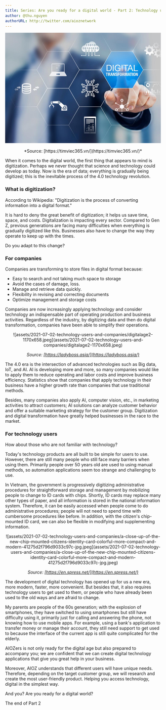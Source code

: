 ```yaml
---
title: Series: Are you ready for a digital world - Part 2: Technology users and Companies
author: @thu.nguyen
authorURL: http://twitter.com/aioznetwork
---
```

![assets/2021-07-02-technology-users-and-companies/digital-transformation-la-gi.jpeg](assets/2021-07-02-technology-users-and-companies/digital-transformation-la-gi.jpeg)
<!--truncate-->

<center>
*Source: [https://timviec365.vn/](https://timviec365.vn/)*
</center>

When it comes to the digital world, the first thing that appears to mind is digitization. Perhaps we never thought that science and technology could develop as today. Now is the era of data; everything is gradually being digitized; this is the inevitable process of the 4.0 technology revolution.

### What is digitization?

 According to Wikipedia: "Digitization is the process of converting information into a digital format."

It is hard to deny the great benefit of digitization; it helps us save time, space, and costs. Digitalization is impacting every sector. Compared to Gen Z, previous generations are facing many difficulties when everything is gradually digitized like this. Businesses also have to change the way they operate to keep up with the times.

Do you adapt to this change?

### For companies

Companies are transforming to store files in digital format because:

- Easy to search and not taking much space to storage
- Avoid the cases of damage, loss.
- Manage and retrieve data quickly.
- Flexibility in revising and correcting documents
- Optimize management and storage costs

Companies are now increasingly applying technology and consider technology an indispensable part of operating production and business activities. Regardless of the industry, by digitizing data and then do digital transformation, companies have been able to simplify their operations.

<center>
![assets/2021-07-02-technology-users-and-companies/digitalage2-1170x658.jpeg](assets/2021-07-02-technology-users-and-companies/digitalage2-1170x658.jpeg)

*Source: [https://ladyboss.asia/](https://ladyboss.asia/)*
</center>

The 4.0 era is the intersection of advanced technologies such as Big data, IoT, and AI. AI is developing more and more, so many companies would like to apply them to reduce operating and labor costs and improve business efficiency. Statistics show that companies that apply technology in their business have a higher growth rate than companies that use traditional methods.

Besides, many companies also apply AI, computer vision, etc., in marketing activities to attract customers; AI solutions can analyze customer behavior and offer a suitable marketing strategy for the customer group. Digitization and digital transformation have greatly helped businesses in the race to the market.

### For technology users

How about those who are not familiar with technology?

Today's technology products are all built to be simple for users to use. However, there are still many people who still face many barriers when using them. Primarily people over 50 years old are used to using manual methods, so automation applications seem too strange and challenging to use.

In Vietnam, the government is progressively digitizing administrative procedures for straightforward storage and management by mobilizing people to change to ID cards with chips. Shortly, ID cards may replace many other types of paper, and all information is stored in the national information system. Therefore, it can be easily accessed when people come to do administrative procedures; people will not need to spend time with cumbersome procedures like before. In addition, with the citizen's chip-mounted ID card, we can also be flexible in modifying and supplementing information.

<center>
![assets/2021-07-02-technology-users-and-companies/a-close-up-of-the-new-chip-mounted-citizens-identity-card-colorful-more-compact-and-modern-41275d2f796d9033c97c-jpg.jpeg](assets/2021-07-02-technology-users-and-companies/a-close-up-of-the-new-chip-mounted-citizens-identity-card-colorful-more-compact-and-modern-41275d2f796d9033c97c-jpg.jpeg)

*Source: [https://en.spress.net/](https://en.spress.net/)*
</center>

The development of digital technology has opened up for us a new era, more modern, faster, more convenient. But besides that, it also requires technology users to get used to them, or people who have already been used to the old ways and are afraid to change.

My parents are people of the 60s generation; with the explosion of smartphones, they have switched to using smartphones but still have difficulty using it, primarily just for calling and answering the phone, not knowing how to use mobile apps. For example, using a bank's application to transfer money or manage their account, they still need support to get used to because the interface of the current app is still quite complicated for the elderly.

AIOZers is not only ready for the digital age but also prepared to accompany you; we are confident that we can create digital technology applications that give you great help in your business.

Moreover, AIOZ understands that different users will have unique needs. Therefore, depending on the target customer group, we will research and create the most user-friendly product. Helping you access technology, digital in the simplest way.

And you? Are you ready for a digital world?

The end of Part 2

